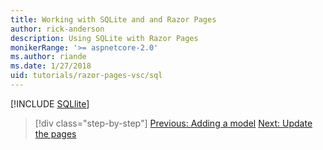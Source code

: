 ```yaml
---
title: Working with SQLite and and Razor Pages
author: rick-anderson
description: Using SQLite with Razor Pages
monikerRange: '>= aspnetcore-2.0'
ms.author: riande
ms.date: 1/27/2018
uid: tutorials/razor-pages-vsc/sql
---
```


[!INCLUDE [SQLlite](../../includes/RP/sql.md)]

> [!div class="step-by-step"]
> [Previous: Adding a model](xref:tutorials/razor-pages-vsc/model)
> [Next: Update the pages](xref:tutorials/razor-pages-vsc/da1)
